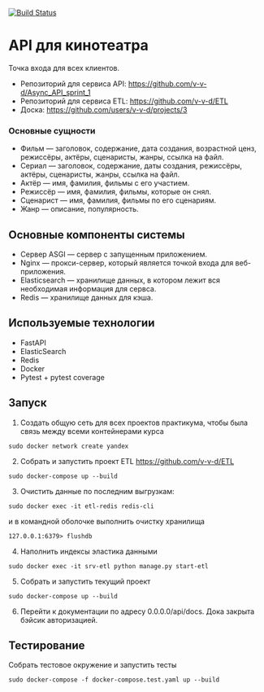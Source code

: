 [![Build Status](https://app.travis-ci.com/v-v-d/Async_API_sprint_1.svg?branch=main)](https://app.travis-ci.com/v-v-d/Async_API_sprint_1)

# API для кинотеатра

Точка входа для всех клиентов.

- Репозиторий для сервиса API: https://github.com/v-v-d/Async_API_sprint_1
- Репозиторий для сервиса ETL: https://github.com/v-v-d/ETL
- Доска: https://github.com/users/v-v-d/projects/3


### Основные сущности
- Фильм — заголовок, содержание, дата создания, возрастной ценз, режиссёры, актёры, сценаристы, жанры, ссылка на файл.
- Сериал — заголовок, содержание, даты создания, режиссёры, актёры, сценаристы, жанры, ссылка на файл.
- Актёр — имя, фамилия, фильмы с его участием.
- Режиссёр — имя, фамилия, фильмы, которые он снял.
- Сценарист — имя, фамилия, фильмы по его сценариям.
- Жанр — описание, популярность.

## Основные компоненты системы
- Cервер ASGI — сервер с запущенным приложением.
- Nginx — прокси-сервер, который является точкой входа для веб-приложения.
- Elasticsearch — хранилище данных, в котором лежит вся необходимая информация для сервса.
- Redis — хранилище данных для кэша.

## Используемые технологии
- FastAPI
- ElasticSearch
- Redis
- Docker
- Pytest + pytest coverage

## Запуск
1. Создать общую сеть для всех проектов практикума, чтобы была связь между всеми контейнерами курса
```shell
sudo docker network create yandex
```
2. Собрать и запустить проект ETL https://github.com/v-v-d/ETL
```shell
sudo docker-compose up --build
```
3. Очистить данные по последним выгрузкам:
```shell
sudo docker exec -it etl-redis redis-cli
```
и в командной оболочке выполнить очистку хранилища
```shell
127.0.0.1:6379> flushdb
```
4. Наполнить индексы эластика данными
```shell
sudo docker exec -it srv-etl python manage.py start-etl
```
5. Собрать и запустить текущий проект
```shell
sudo docker-compose up --build
```
6. Перейти к документации по адресу 0.0.0.0/api/docs. Дока закрыта бэйсик авторизацией.

## Тестирование
Собрать тестовое окружение и запустить тесты
```shell
sudo docker-compose -f docker-compose.test.yaml up --build
```

